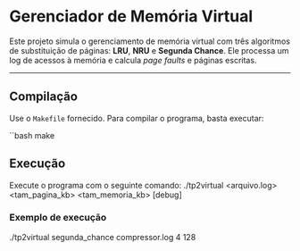 # Gerenciador de Memória Virtual

Este projeto simula o gerenciamento de memória virtual com três algoritmos de substituição de páginas: **LRU**, **NRU** e **Segunda Chance**. Ele processa um log de acessos à memória e calcula *page faults* e páginas escritas.

---

## Compilação

Use o `Makefile` fornecido. Para compilar o programa, basta executar:

``bash
make

## Execução

Execute o programa com o seguinte comando:
./tp2virtual <algoritmo> <arquivo.log> <tam_pagina_kb> <tam_memoria_kb> [debug]

### Exemplo de execução

./tp2virtual segunda_chance compressor.log 4 128
